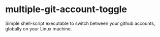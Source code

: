 # multiple-git-account-toggle
Simple shell-script executable to switch between your github accounts, globally on your Linux machine.
